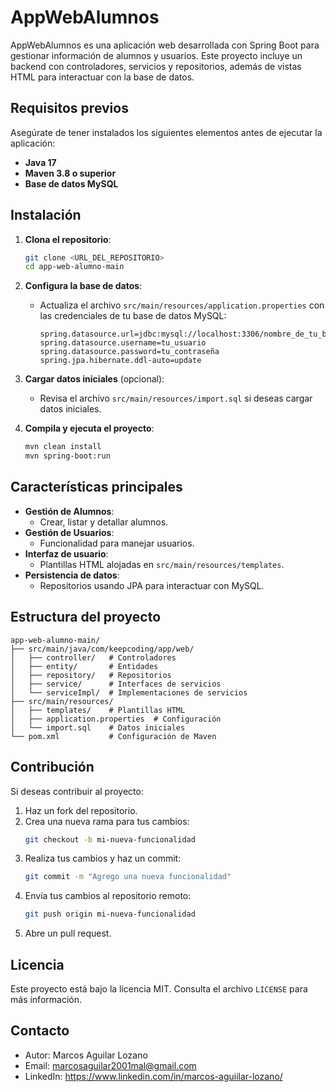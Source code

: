 # AppWebAlumnos

AppWebAlumnos es una aplicación web desarrollada con Spring Boot para gestionar información de alumnos y usuarios. Este proyecto incluye un backend con controladores, servicios y repositorios, además de vistas HTML para interactuar con la base de datos.

## Requisitos previos

Asegúrate de tener instalados los siguientes elementos antes de ejecutar la aplicación:

- **Java 17**
- **Maven 3.8 o superior**
- **Base de datos MySQL**

## Instalación

1. **Clona el repositorio**:
   ```bash
   git clone <URL_DEL_REPOSITORIO>
   cd app-web-alumno-main
   ```

2. **Configura la base de datos**:
   - Actualiza el archivo `src/main/resources/application.properties` con las credenciales de tu base de datos MySQL:
     ```properties
     spring.datasource.url=jdbc:mysql://localhost:3306/nombre_de_tu_base_de_datos
     spring.datasource.username=tu_usuario
     spring.datasource.password=tu_contraseña
     spring.jpa.hibernate.ddl-auto=update
     ```

3. **Cargar datos iniciales** (opcional):
   - Revisa el archivo `src/main/resources/import.sql` si deseas cargar datos iniciales.

4. **Compila y ejecuta el proyecto**:
   ```bash
   mvn clean install
   mvn spring-boot:run
   ```

## Características principales

- **Gestión de Alumnos**: 
  - Crear, listar y detallar alumnos.
- **Gestión de Usuarios**:
  - Funcionalidad para manejar usuarios.
- **Interfaz de usuario**:
  - Plantillas HTML alojadas en `src/main/resources/templates`.
- **Persistencia de datos**:
  - Repositorios usando JPA para interactuar con MySQL.

## Estructura del proyecto

```
app-web-alumno-main/
├── src/main/java/com/keepcoding/app/web/
│   ├── controller/   # Controladores
│   ├── entity/       # Entidades
│   ├── repository/   # Repositorios
│   ├── service/      # Interfaces de servicios
│   └── serviceImpl/  # Implementaciones de servicios
├── src/main/resources/
│   ├── templates/    # Plantillas HTML
│   ├── application.properties  # Configuración
│   └── import.sql    # Datos iniciales
└── pom.xml           # Configuración de Maven
```

## Contribución

Si deseas contribuir al proyecto:

1. Haz un fork del repositorio.
2. Crea una nueva rama para tus cambios:
   ```bash
   git checkout -b mi-nueva-funcionalidad
   ```
3. Realiza tus cambios y haz un commit:
   ```bash
   git commit -m "Agrego una nueva funcionalidad"
   ```
4. Envía tus cambios al repositorio remoto:
   ```bash
   git push origin mi-nueva-funcionalidad
   ```
5. Abre un pull request.

## Licencia

Este proyecto está bajo la licencia MIT. Consulta el archivo `LICENSE` para más información.

## Contacto

- Autor: Marcos Aguilar Lozano
- Email: marcosaguilar2001mal@gmail.com
- LinkedIn: https://www.linkedin.com/in/marcos-aguiilar-lozano/
